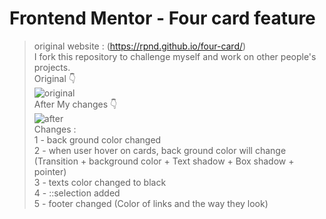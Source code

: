 # Frontend Mentor - Four card feature 
> original website : (https://rpnd.github.io/four-card/) <br />
> I fork this repository to challenge myself and work on other people's projects. <br />
> Original 👇 <br />
![original](https://user-images.githubusercontent.com/83610951/161387884-ef04e7d9-1a96-4cc2-b395-2f614c9c70cc.png) <br />
> After My changes 👇 <br />
![after](https://user-images.githubusercontent.com/83610951/161398465-338688b9-5b8c-4b65-bed5-4a55430b74a4.png) <br />
> Changes : <br />
> 1 - back ground color changed <br />
> 2 - when user hover on cards, back ground color will change (Transition + background color + Text shadow + Box shadow + pointer) <br />
> 3 - texts color changed to black <br />
> 4 - ::selection added <br />
> 5 - footer changed (Color of links and the way they look)
